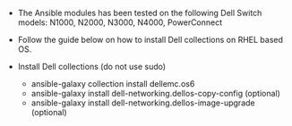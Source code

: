 * The Ansible modules has been tested on the following Dell Switch models: N1000, N2000, N3000, N4000, PowerConnect

* Follow the guide below on how to install Dell collections on RHEL based OS.

* Install Dell collections (do not use sudo)
    * ansible-galaxy collection install dellemc.os6
    * ansible-galaxy install dell-networking.dellos-copy-config (optional)
    * ansible-galaxy install dell-networking.dellos-image-upgrade (optional)
  
